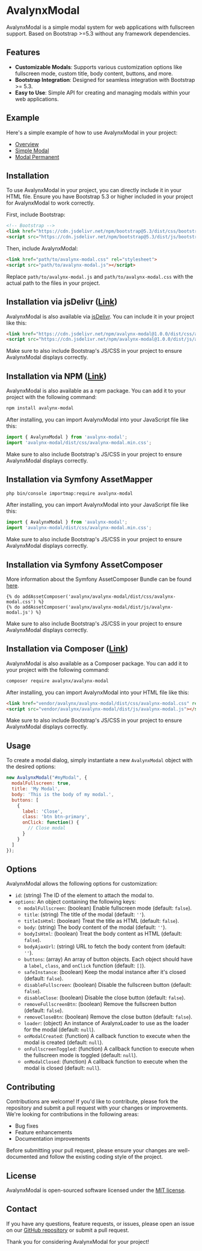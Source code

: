 # AvalynxModal

AvalynxModal is a simple modal system for web applications with fullscreen support. Based on Bootstrap >=5.3 without any framework dependencies.

## Features

- **Customizable Modals**: Supports various customization options like fullscreen mode, custom title, body content, buttons, and more.
- **Bootstrap Integration**: Designed for seamless integration with Bootstrap >= 5.3.
- **Easy to Use**: Simple API for creating and managing modals within your web applications.

## Example

Here's a simple example of how to use AvalynxModal in your project:

* [Overview](https://avalynx-modal.jbs-newmedia.de/examples/index.html)
* [Simple Modal](https://avalynx-modal.jbs-newmedia.de/examples/modal.html)
* [Modal Permanent](https://avalynx-modal.jbs-newmedia.de/examples/modal-permanent.html)

## Installation

To use AvalynxModal in your project, you can directly include it in your HTML file. Ensure you have Bootstrap 5.3 or higher included in your project for AvalynxModal to work correctly.

First, include Bootstrap:

```html
<!-- Bootstrap -->
<link href="https://cdn.jsdelivr.net/npm/bootstrap@5.3/dist/css/bootstrap.min.css" rel="stylesheet">
<script src="https://cdn.jsdelivr.net/npm/bootstrap@5.3/dist/js/bootstrap.bundle.min.js"></script>
```

Then, include AvalynxModal:

```html
<link href="path/to/avalynx-modal.css" rel="stylesheet">
<script src="path/to/avalynx-modal.js"></script>
```

Replace `path/to/avalynx-modal.js` and `path/to/avalynx-modal.css` with the actual path to the files in your project.

## Installation via jsDelivr ([Link](https://cdn.jsdelivr.net/npm/avalynx-modal/))

AvalynxModal is also available via [jsDelivr](https://www.jsdelivr.com/). You can include it in your project like this:

```html
<link href="https://cdn.jsdelivr.net/npm/avalynx-modal@1.0.0/dist/css/avalynx-modal.css" rel="stylesheet">
<script src="https://cdn.jsdelivr.net/npm/avalynx-modal@1.0.0/dist/js/avalynx-modal.js"></script>
```

Make sure to also include Bootstrap's JS/CSS in your project to ensure AvalynxModal displays correctly.

## Installation via NPM ([Link](https://www.npmjs.com/package/avalynx-modal))

AvalynxModal is also available as a npm package. You can add it to your project with the following command:

```bash
npm install avalynx-modal
```

After installing, you can import AvalynxModal into your JavaScript file like this:

```javascript
import { AvalynxModal } from 'avalynx-modal';
import 'avalynx-modal/dist/css/avalynx-modal.min.css';
```

Make sure to also include Bootstrap's JS/CSS in your project to ensure AvalynxModal displays correctly.

## Installation via Symfony AssetMapper

```bash
php bin/console importmap:require avalynx-modal
```

After installing, you can import AvalynxModal into your JavaScript file like this:

```javascript
import { AvalynxModal } from 'avalynx-modal';
import 'avalynx-modal/dist/css/avalynx-modal.min.css';
```

Make sure to also include Bootstrap's JS/CSS in your project to ensure AvalynxModal displays correctly.

## Installation via Symfony AssetComposer

More information about the Symfony AssetComposer Bundle can be found [here](https://github.com/jbsnewmedia/asset-composer-bundle).

```twig
{% do addAssetComposer('avalynx/avalynx-modal/dist/css/avalynx-modal.css') %}
{% do addAssetComposer('avalynx/avalynx-modal/dist/js/avalynx-modal.js') %}
```

Make sure to also include Bootstrap's JS/CSS in your project to ensure AvalynxModal displays correctly.

## Installation via Composer ([Link](https://packagist.org/packages/avalynx/avalynx-modal))

AvalynxModal is also available as a Composer package. You can add it to your project with the following command:

```bash
composer require avalynx/avalynx-modal
```

After installing, you can import AvalynxModal into your HTML file like this:

```html
<link href="vendor/avalynx/avalynx-modal/dist/css/avalynx-modal.css" rel="stylesheet">
<script src="vendor/avalynx/avalynx-modal/dist/js/avalynx-modal.js"></script>
``` 

Make sure to also include Bootstrap's JS/CSS in your project to ensure AvalynxModal displays correctly.

## Usage

To create a modal dialog, simply instantiate a new `AvalynxModal` object with the desired options:

```javascript
new AvalynxModal("#myModal", {
  modalFullscreen: true,
  title: 'My Modal',
  body: 'This is the body of my modal.',
  buttons: [
    {
      label: 'Close',
      class: 'btn btn-primary',
      onClick: function() {
        // Close modal
      }
    }
  ]
});
```

## Options

AvalynxModal allows the following options for customization:

- `id`: (string) The ID of the element to attach the modal to.
- `options`: An object containing the following keys:
    - `modalFullscreen`: (boolean) Enable fullscreen mode (default: `false`).
    - `title`: (string) The title of the modal (default: `''`).
    - `titleIsHtml`: (boolean) Treat the title as HTML (default: `false`).
    - `body`: (string) The body content of the modal (default: `''`).
    - `bodyIsHtml`: (boolean) Treat the body content as HTML (default: `false`).
    - `bodyAjaxUrl`: (string) URL to fetch the body content from (default: `''`).
    - `buttons`: (array) An array of button objects. Each object should have a `label`, `class`, and `onClick` function (default: `[]`).
    - `safeInstance`: (boolean) Keep the modal instance after it's closed (default: `false`).
    - `disableFullscreen`: (boolean) Disable the fullscreen button (default: `false`).
    - `disableClose`: (boolean) Disable the close button (default: `false`).
    - `removeFullscreenBtn`: (boolean) Remove the fullscreen button (default: `false`).
    - `removeCloseBtn`: (boolean) Remove the close button (default: `false`).
    - `loader`: (object) An instance of AvalynxLoader to use as the loader for the modal (default: `null`).
    - `onModalCreated`: (function) A callback function to execute when the modal is created (default: `null`).
    - `onFullscreenToggled`: (function) A callback function to execute when the fullscreen mode is toggled (default: `null`).
    - `onModalClosed`: (function) A callback function to execute when the modal is closed (default: `null`).

## Contributing

Contributions are welcome! If you'd like to contribute, please fork the repository and submit a pull request with your changes or improvements. We're looking for contributions in the following areas:

- Bug fixes
- Feature enhancements
- Documentation improvements

Before submitting your pull request, please ensure your changes are well-documented and follow the existing coding style of the project.

## License

AvalynxModal is open-sourced software licensed under the [MIT license](LICENSE).

## Contact

If you have any questions, feature requests, or issues, please open an issue on our [GitHub repository](https://github.com/avalynx/avalynx-modal/issues) or submit a pull request.

Thank you for considering AvalynxModal for your project!
